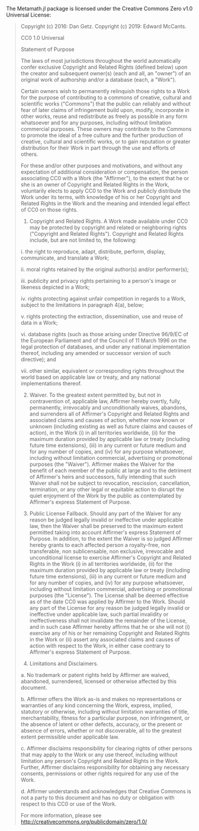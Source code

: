 The Metamath.jl package is licensed under the Creative Commons Zero v1.0 Universal
License:

> Copyright (c) 2016: Dan Getz.
> Copyright (c) 2019: Edward McCants.
> 
> CC0 1.0 Universal
> 
> Statement of Purpose
> 
> The laws of most jurisdictions throughout the world automatically confer
> exclusive Copyright and Related Rights (defined below) upon the creator and
> subsequent owner(s) (each and all, an "owner") of an original work of
> authorship and/or a database (each, a "Work").
> 
> Certain owners wish to permanently relinquish those rights to a Work for the
> purpose of contributing to a commons of creative, cultural and scientific
> works ("Commons") that the public can reliably and without fear of later
> claims of infringement build upon, modify, incorporate in other works, reuse
> and redistribute as freely as possible in any form whatsoever and for any
> purposes, including without limitation commercial purposes. These owners may
> contribute to the Commons to promote the ideal of a free culture and the
> further production of creative, cultural and scientific works, or to gain
> reputation or greater distribution for their Work in part through the use and
> efforts of others.
> 
> For these and/or other purposes and motivations, and without any expectation
> of additional consideration or compensation, the person associating CC0 with a
> Work (the "Affirmer"), to the extent that he or she is an owner of Copyright
> and Related Rights in the Work, voluntarily elects to apply CC0 to the Work
> and publicly distribute the Work under its terms, with knowledge of his or her
> Copyright and Related Rights in the Work and the meaning and intended legal
> effect of CC0 on those rights.
> 
> 1. Copyright and Related Rights. A Work made available under CC0 may be
> protected by copyright and related or neighboring rights ("Copyright and
> Related Rights"). Copyright and Related Rights include, but are not limited
> to, the following:
> 
>   i. the right to reproduce, adapt, distribute, perform, display, communicate,
>   and translate a Work;
> 
>   ii. moral rights retained by the original author(s) and/or performer(s);
> 
>   iii. publicity and privacy rights pertaining to a person's image or likeness
>   depicted in a Work;
> 
>   iv. rights protecting against unfair competition in regards to a Work,
>   subject to the limitations in paragraph 4(a), below;
> 
>   v. rights protecting the extraction, dissemination, use and reuse of data in
>   a Work;
> 
>   vi. database rights (such as those arising under Directive 96/9/EC of the
>   European Parliament and of the Council of 11 March 1996 on the legal
>   protection of databases, and under any national implementation thereof,
>   including any amended or successor version of such directive); and
> 
>   vii. other similar, equivalent or corresponding rights throughout the world
>   based on applicable law or treaty, and any national implementations thereof.
> 
> 2. Waiver. To the greatest extent permitted by, but not in contravention of,
> applicable law, Affirmer hereby overtly, fully, permanently, irrevocably and
> unconditionally waives, abandons, and surrenders all of Affirmer's Copyright
> and Related Rights and associated claims and causes of action, whether now
> known or unknown (including existing as well as future claims and causes of
> action), in the Work (i) in all territories worldwide, (ii) for the maximum
> duration provided by applicable law or treaty (including future time
> extensions), (iii) in any current or future medium and for any number of
> copies, and (iv) for any purpose whatsoever, including without limitation
> commercial, advertising or promotional purposes (the "Waiver"). Affirmer makes
> the Waiver for the benefit of each member of the public at large and to the
> detriment of Affirmer's heirs and successors, fully intending that such Waiver
> shall not be subject to revocation, rescission, cancellation, termination, or
> any other legal or equitable action to disrupt the quiet enjoyment of the Work
> by the public as contemplated by Affirmer's express Statement of Purpose.
> 
> 3. Public License Fallback. Should any part of the Waiver for any reason be
> judged legally invalid or ineffective under applicable law, then the Waiver
> shall be preserved to the maximum extent permitted taking into account
> Affirmer's express Statement of Purpose. In addition, to the extent the Waiver
> is so judged Affirmer hereby grants to each affected person a royalty-free,
> non transferable, non sublicensable, non exclusive, irrevocable and
> unconditional license to exercise Affirmer's Copyright and Related Rights in
> the Work (i) in all territories worldwide, (ii) for the maximum duration
> provided by applicable law or treaty (including future time extensions), (iii)
> in any current or future medium and for any number of copies, and (iv) for any
> purpose whatsoever, including without limitation commercial, advertising or
> promotional purposes (the "License"). The License shall be deemed effective as
> of the date CC0 was applied by Affirmer to the Work. Should any part of the
> License for any reason be judged legally invalid or ineffective under
> applicable law, such partial invalidity or ineffectiveness shall not
> invalidate the remainder of the License, and in such case Affirmer hereby
> affirms that he or she will not (i) exercise any of his or her remaining
> Copyright and Related Rights in the Work or (ii) assert any associated claims
> and causes of action with respect to the Work, in either case contrary to
> Affirmer's express Statement of Purpose.
> 
> 4. Limitations and Disclaimers.
> 
>   a. No trademark or patent rights held by Affirmer are waived, abandoned,
>   surrendered, licensed or otherwise affected by this document.
> 
>   b. Affirmer offers the Work as-is and makes no representations or warranties
>   of any kind concerning the Work, express, implied, statutory or otherwise,
>   including without limitation warranties of title, merchantability, fitness
>   for a particular purpose, non infringement, or the absence of latent or
>   other defects, accuracy, or the present or absence of errors, whether or not
>   discoverable, all to the greatest extent permissible under applicable law.
> 
>   c. Affirmer disclaims responsibility for clearing rights of other persons
>   that may apply to the Work or any use thereof, including without limitation
>   any person's Copyright and Related Rights in the Work. Further, Affirmer
>   disclaims responsibility for obtaining any necessary consents, permissions
>   or other rights required for any use of the Work.
> 
>   d. Affirmer understands and acknowledges that Creative Commons is not a
>   party to this document and has no duty or obligation with respect to this
>   CC0 or use of the Work.
> 
> For more information, please see
> <http://creativecommons.org/publicdomain/zero/1.0/>
> 
